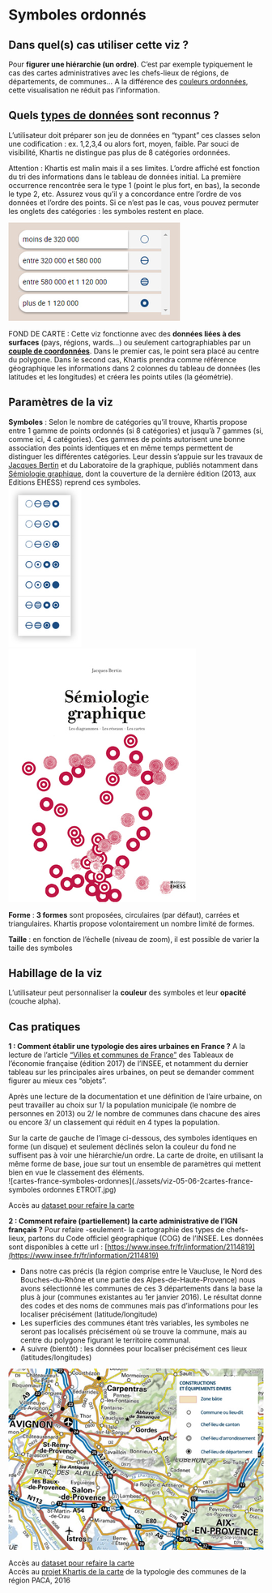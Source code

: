 # Symboles ordonnés
## Dans quel(s) cas utiliser cette viz ?
Pour **figurer une hiérarchie (un ordre)**. C’est par exemple typiquement le cas des cartes administratives avec les chefs-lieux de régions, de départements, de communes… A la différence des [couleurs ordonnées](couleurs-ordonnees.md), cette visualisation ne réduit pas l’information.

## Quels [types de données](../importer-des-donnees#types-de-donnees-reconnus) sont reconnus ?
L’utilisateur doit préparer son jeu de données en “typant” ces classes selon une codification : ex. 1,2,3,4 ou alors fort, moyen, faible. Par souci de visibilité, Khartis ne distingue pas plus de 8 catégories ordonnées.

Attention : Khartis est malin mais il a ses limites. L’ordre affiché est fonction du tri des informations dans le tableau de données initial. La première occurrence rencontrée sera le type 1 (point le plus fort, en bas), la seconde le type 2, etc. Assurez vous qu’il y a concordance entre l’ordre de vos données et l’ordre des points. Si ce n’est pas le cas, vous pouvez permuter les onglets des catégories : les symboles restent en place.  

![categories-ordonnees](./assets/viz-05-03-categories-ordonnees.jpg)

FOND DE CARTE : Cette viz fonctionne avec des **données liées à des surfaces** (pays, régions, wards…) ou seulement cartographiables par un [**couple de coordonnées**](../definitions#latlong-coordonnees-geographiques). Dans le premier cas, le point sera placé au centre du polygone. Dans le second cas, Khartis prendra comme référence géographique les informations dans 2 colonnes du tableau de données (les latitudes et les longitudes) et créera les points utiles (la géométrie).

## Paramètres de la viz
**Symboles** : Selon le nombre de catégories qu’il trouve, Khartis propose entre 1 gamme de points ordonnés (si 8 catégories) et jusqu’à 7 gammes (si, comme ici, 4 catégories). Ces gammes de points autorisent une bonne association des points identiques et en même temps permettent de distinguer les différentes catégories.
Leur dessin s’appuie sur les travaux de [Jacques Bertin](http://www.hypergeo.eu/spip.php?article630) et du Laboratoire de la graphique, publiés notamment dans [Sémiologie graphique](http://editions.ehess.fr/ouvrages/ouvrage/semiologie-graphique-1/), dont la couverture de la dernière édition (2013, aux Editions EHESS) reprend ces symboles.  
![choix-categories-ordonnees](./assets/viz-05-04-choix-categories-ordonnees.jpg) ![choix-categories-ordonnees](./assets/viz-05-05-couverture-semiologie-graphique-bertin.jpg)  

**Forme** : **3 formes** sont proposées, circulaires (par défaut), carrées et triangulaires. Khartis propose volontairement un nombre limité de formes.

**Taille** : en fonction de l’échelle (niveau de zoom), il est possible de varier la taille des symboles

## Habillage de la viz
L’utilisateur peut personnaliser la **couleur** des symboles et leur **opacité** (couche alpha).

## Cas pratiques
**1 : Comment établir une typologie des aires urbaines en France ?**
A la lecture de l’article [“Villes et communes de France”](https://www.insee.fr/fr/statistiques/2569312?sommaire=2587886#consulter) des Tableaux de l’économie française (édition 2017) de l’INSEE, et notamment du dernier tableau sur les principales aires urbaines, on peut se demander comment figurer au mieux ces “objets”.

Après une lecture de la documentation et une définition de l’aire urbaine, on peut travailler au choix sur 1/ la population municipale (le nombre de personnes en 2013) ou 2/ le nombre de communes dans chacune des aires ou encore 3/ un classement qui réduit en 4 types la population.

Sur la carte de gauche de l’image ci-dessous, des symboles identiques en forme (un disque) et seulement déclinés selon la couleur du fond ne suffisent pas à voir une hiérarchie/un ordre. La carte de droite, en utilisant la même forme de base, joue sur tout un ensemble de paramètres qui mettent bien en vue le classement des éléments.   
![cartes-france-symboles-ordonnes](./assets/viz-05-06-2cartes-france-symboles ordonnes ETROIT.jpg)  

Accès au [dataset pour refaire la carte](./assets/data/5-Symboles-ordonnes-aires-urbaines-france-INSEE-2013.csv)  

**2 : Comment refaire (partiellement) la carte administrative de l’IGN français ?**
Pour refaire -seulement- la cartographie des types de chefs-lieux, partons du Code officiel géographique (COG) de l’INSEE. Les données sont disponibles à cette url : [https://www.insee.fr/fr/information/2114819](https://www.insee.fr/fr/information/2114819)  
* Dans notre cas précis (la région comprise entre le Vaucluse, le Nord des Bouches-du-Rhône et une partie des Alpes-de-Haute-Provence) nous avons sélectionné les communes de ces 3 départements dans la base la plus à jour (communes existantes au 1er janvier 2016).
Le résultat donne des codes et des noms de communes mais pas d’informations pour les localiser précisément (latitude/longitude)
* Les superficies des communes étant très variables, les symboles ne seront pas localisés précisément où se trouve la commune, mais au centre du polygone figurant le territoire communal.
* A suivre (bientôt) : les données pour localiser précisément ces lieux (latitudes/longitudes)

![cartes-france-symboles-ordonnes](./assets/viz-05-07-carte-IGN.jpg)  

Accès au [dataset pour refaire la carte](.assets/data/5-symboles-ordonnes-CHEFS-LIEUX-PACA-2016.csv)  
Accès au [projet Khartis de la carte](.assets/data/5-symboles-ordonnes-CHEFS-LIEUX-PACA-Projet-Khartis.kh.zip) de la typologie des communes de la région PACA, 2016

